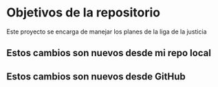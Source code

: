 # Objetivos de la repositorio

Este proyecto se encarga de manejar los planes de la liga de la justicia


## Estos cambios son nuevos desde mi repo local
## Estos cambios son nuevos desde GitHub